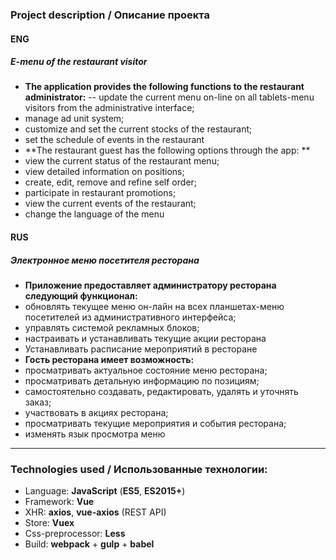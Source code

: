 ### Project description / Описание проекта

#### ENG
##### E-menu of the restaurant visitor
- **The application provides the following functions to the restaurant administrator:**
-- update the current menu on-line on all tablets-menu visitors from the administrative interface;
 - manage ad unit system;
 - customize and set the current stocks of the restaurant;
 - set the schedule of events in the restaurant
- **The restaurant guest has the following options through the app: **
 - view the current status of the restaurant menu;
 - view detailed information on positions;
 - create, edit, remove and refine self order;
 - participate in restaurant promotions;
 - view the current events of the restaurant;
 - change the language of the menu

#### RUS
##### Электронное меню посетителя ресторана
- **Приложение предоставляет администратору ресторана следующий функционал:**
 - обновлять текущее меню он-лайн на всех планшетах-меню посетителей из административного интерфейса;
 - управлять системой рекламных блоков;
 - настраивать и устанавливать текущие акции ресторана
 - Устанавливать расписание мероприятий в ресторане
- **Гость ресторана имеет возможность:**
 - просматривать актуальное состояние меню ресторана;
 - просматривать детальную информацию по позициям;
 - самостоятельно создавать, редактировать, удалять и уточнять заказ;
 - участвовать в акциях ресторана;
 - просматривать текущие мероприятия и события ресторана;
 - изменять язык просмотра меню
---
### Technologies used / Использованные технологии:
- Language: **JavaScript** (**ES5**, **ES2015+**)
- Framework: **Vue**
- XHR: **axios**, **vue-axios** (REST API)
- Store: **Vuex**
- Css-preprocessor: **Less**
- Build: **webpack** + **gulp** + **babel**

